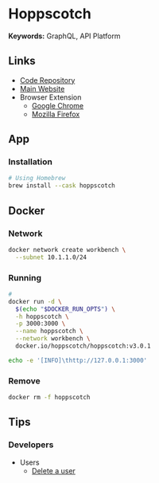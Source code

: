 # Hoppscotch

<!--
https://artifacthub.io/packages/helm/deliveryhero/hoppscotch
-->

**Keywords:** GraphQL, API Platform

## Links

- [Code Repository](https://github.com/hoppscotch/hoppscotch)
- [Main Website](https://hoppscotch.io)
- Browser Extension
  - [Google Chrome](https://chrome.google.com/webstore/detail/hoppscotch-browser-extens/amknoiejhlmhancpahfcfcfhllgkpbld?hl=en)
  - [Mozilla Firefox](https://addons.mozilla.org/en-US/firefox/addon/hoppscotch/)

## App

### Installation

```sh
# Using Homebrew
brew install --cask hoppscotch
```

## Docker

### Network

```sh
docker network create workbench \
  --subnet 10.1.1.0/24
```

### Running

```sh
#
docker run -d \
  $(echo "$DOCKER_RUN_OPTS") \
  -h hoppscotch \
  -p 3000:3000 \
  --name hoppscotch \
  --network workbench \
  docker.io/hoppscotch/hoppscotch:v3.0.1
```

<!--
TZ=UTC
-->

```sh
echo -e '[INFO]\thttp://127.0.0.1:3000'
```

### Remove

```sh
docker rm -f hoppscotch
```

## Tips

### Developers

- Users
  - [Delete a user](https://getoutline.com/developers#tag/Users/paths/~1users.delete/post)
